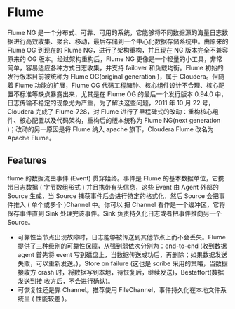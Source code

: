 # Flume

Flume NG 是一个分布式、可靠、可用的系统，它能够将不同数据源的海量日志数据进行高效收集、聚合、移动，最后存储到一个中心化数据存储系统中。由原来的 Flume OG 到现在的 Flume NG，进行了架构重构，并且现在 NG 版本完全不兼容原来的 OG 版本。经过架构重构后，Flume NG 更像是一个轻量的小工具，非常简单，容易适应各种方式日志收集，并支持 failover 和负载均衡。Flume 初始的发行版本目前被统称为 Flume OG(original generation )，属于 Cloudera。但随着 Flume 功能的扩展，Flume OG 代码工程臃肿、核心组件设计不合理、核心配置不标准等缺点暴露出来，尤其是在 Flume OG 的最后一个发行版本 0.94.0 中，日志传输不稳定的现象尤为严重，为了解决这些问题，2011 年 10 月 22 号，Cloudera 完成了 Flume-728，对 Flume 进行了里程碑式的改动：重构核心组件、核心配置以及代码架构，重构后的版本统称为 Flume NG(next generation )；改动的另一原因是将 Flume 纳入 apache 旗下，Cloudera Flume 改名为 Apache Flume。

## Features

flume 的数据流由事件 (Event) 贯穿始终。事件是 Flume 的基本数据单位，它携带日志数据 ( 字节数组形式 ) 并且携带有头信息，这些 Event 由 Agent 外部的 Source 生成，当 Source 捕获事件后会进行特定的格式化，然后 Source 会把事件推入 ( 单个或多个 )Channel 中。你可以 把 Channel 看作是一个缓冲区，它将保存事件直到 Sink 处理完该事件。Sink 负责持久化日志或者把事件推向另一个 Source。

- 可靠性当节点出现故障时，日志能够被传送到其他节点上而不会丢失。Flume 提供了三种级别的可靠性保障，从强到弱依次分别为：end-to-end (收到数据 agent 首先将 event 写到磁盘上，当数据传送成功后，再删除；如果数据发送失败，可以重新发送。)，Store on failure (这也是 scribe 采用的策略，当数据接收方 crash 时，将数据写到本地，待恢复后，继续发送)，Besteffort(数据发送到接 收方后，不会进行确认)。
- 可恢复性还是靠 Channel。推荐使用 FileChannel，事件持久化在本地文件系统里 ( 性能较差 )。
